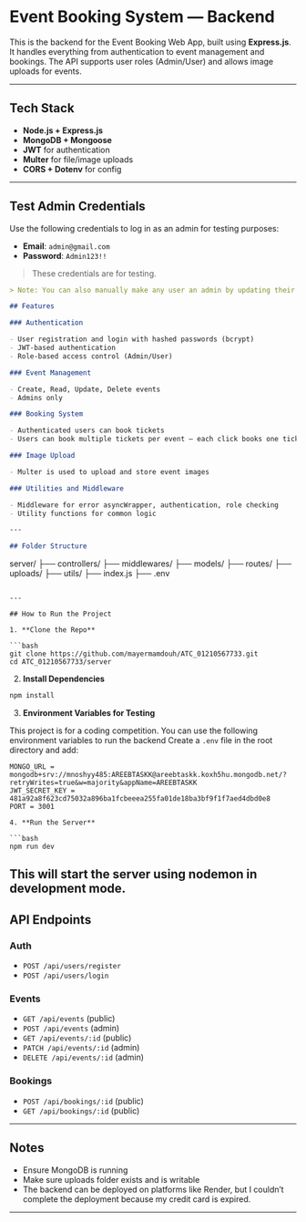 # Event Booking System — Backend

This is the backend for the Event Booking Web App, built using **Express.js**. It handles everything from authentication to event management and bookings. The API supports user roles (Admin/User) and allows image uploads for events.

---

## Tech Stack

- **Node.js + Express.js**
- **MongoDB + Mongoose**
- **JWT** for authentication
- **Multer** for file/image uploads
- **CORS + Dotenv** for config

---

## Test Admin Credentials

Use the following credentials to log in as an admin for testing purposes:

- **Email**: `admin@gmail.com`
- **Password**: `Admin123!!`

> These credentials are for testing.

```markdown
> Note: You can also manually make any user an admin by updating their `role` in MongoDB Atlas to `"ADMIN"`.

## Features

### Authentication

- User registration and login with hashed passwords (bcrypt)
- JWT-based authentication
- Role-based access control (Admin/User)

### Event Management

- Create, Read, Update, Delete events
- Admins only

### Booking System

- Authenticated users can book tickets
- Users can book multiple tickets per event — each click books one ticket

### Image Upload

- Multer is used to upload and store event images

### Utilities and Middleware

- Middleware for error asyncWrapper, authentication, role checking
- Utility functions for common logic

---

## Folder Structure
```

server/
├── controllers/
├── middlewares/
├── models/
├── routes/
├── uploads/
├── utils/
├── index.js
├── .env

````

---

## How to Run the Project

1. **Clone the Repo**

```bash
git clone https://github.com/mayermamdouh/ATC_01210567733.git
cd ATC_01210567733/server
````

2. **Install Dependencies**

```bash
npm install
```

3. **Environment Variables for Testing**

This project is for a coding competition. You can use the following environment variables to run the backend
Create a `.env` file in the root directory and add:
````env
MONGO_URL = mongodb+srv://mnoshyy485:AREEBTASKK@areebtaskk.koxh5hu.mongodb.net/?retryWrites=true&w=majority&appName=AREEBTASKK
JWT_SECRET_KEY = 481a92a8f623cd75032a896ba1fcbeeea255fa01de18ba3bf9f1f7aed4dbd0e8
PORT = 3001

4. **Run the Server**

```bash
npm run dev
````

## This will start the server using nodemon in development mode.

## API Endpoints

### Auth

- `POST /api/users/register`
- `POST /api/users/login`

### Events

- `GET /api/events` (public)
- `POST /api/events` (admin)
- `GET /api/events/:id` (public)
- `PATCH /api/events/:id` (admin)
- `DELETE /api/events/:id` (admin)

### Bookings

- `POST /api/bookings/:id` (public)
- `GET /api/bookings/:id` (public)

---

## Notes

- Ensure MongoDB is running
- Make sure uploads folder exists and is writable
- The backend can be deployed on platforms like Render, but I couldn’t complete the deployment because my credit card is expired.

---
